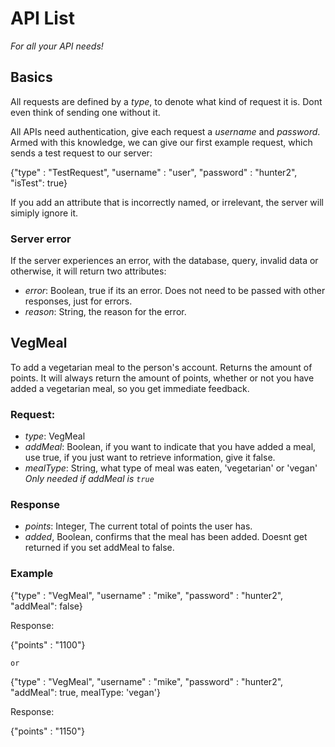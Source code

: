 # API List

*For all your API needs!*

## Basics
All requests are defined by a *type*, to denote what kind of request it is. Dont even think of sending one without it.

All APIs need authentication, give each request a *username* and *password*.
Armed with this knowledge, we can give our first example request, which sends a test request to our server:

{"type" : "TestRequest", "username" : "user", "password" : "hunter2", "isTest": true}

If you add an attribute that is incorrectly named, or irrelevant, the server will simiply ignore it.

### Server error
If the server experiences an error, with the database, query, invalid data or otherwise, it will return two attributes:
* *error*: Boolean, true if its an error. Does not need to be passed with other responses, just for errors.
* *reason*: String, the reason for the error. 

## VegMeal

To add a vegetarian meal to the person's account. Returns the amount of points.
It will always return the amount of points, whether or not you have added a vegetarian meal, so you get immediate feedback.

### Request:
* *type*: VegMeal
* *addMeal*: Boolean, if you want to indicate that you have added a meal, use true, if you just want to retrieve information, give it false.
* *mealType*: String, what type of meal was eaten, 'vegetarian' or 'vegan' *Only needed if addMeal is `true`*

### Response
* *points*: Integer, The current total of points the user has.
* *added*, Boolean, confirms that the meal has been added. Doesnt get returned if you set addMeal to false.

### Example
{"type" : "VegMeal", "username" : "mike", "password" : "hunter2", "addMeal": false}

Response:

{"points" : "1100"}

`or`

{"type" : "VegMeal", "username" : "mike", "password" : "hunter2", "addMeal": true, mealType: 'vegan'}

Response:

{"points" : "1150"}